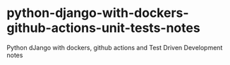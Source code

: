 # python-django-with-dockers-github-actions-unit-tests-notes
Python dJango with dockers, github actions and Test Driven Development notes
